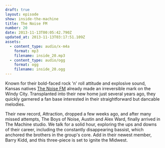 ```yaml
---
draft: true
layout: episode
show: inside-the-machine
title: The Noise FM
number: 20
date: 2013-11-13T00:05:42.790Z
updated_at: 2013-11-13T03:17:51.109Z
assets:
  - content_type: audio/x-m4a
    format: mp3
    filename: inside_20.mp3
  - content_type: audio/ogg
    format: ogg
    filename: inside_20.ogg
---
```

Known for their bold-faced rock 'n' roll attitude and explosive sound, Kansas natives [The Noise FM](http://thenoisefm.net) already made an irreversible mark on the Windy City. Transplanted into their new home just several years ago, they quickly garnered a fan base interested in their straightforward but dancable melodies.

Their new record, Attraction, dropped a few weeks ago, and after many missed attempts, The Boys of Noise, Austin and Alex Ward, finally arrived in The Machine studio. We talk for a solid hour, exploring the ups and downs of their career, including the constantly disappearing bassist, which anchored the brothers in the group's core. Add in their newest member, Barry Kidd, and this three-piece is set to ignite the Midwest.